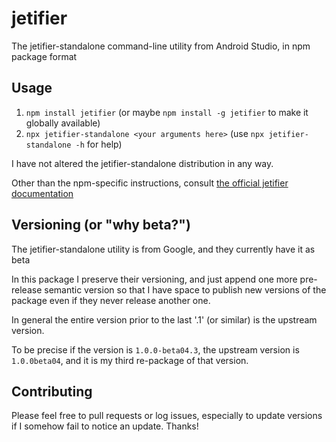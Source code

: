 # jetifier

The jetifier-standalone command-line utility from Android Studio, in npm package format

## Usage

1. `npm install jetifier` (or maybe `npm install -g jetifier` to make it globally available)
1. `npx jetifier-standalone <your arguments here>` (use `npx jetifier-standalone -h` for help)

I have not altered the jetifier-standalone distribution in any way.

Other than the npm-specific instructions, consult [the official jetifier documentation](https://developer.android.com/studio/command-line/jetifier)

## Versioning (or "why beta?")

The jetifier-standalone utility is from Google, and they currently have it as beta

In this package I preserve their versioning, and just append one more pre-release semantic version
so that I have space to publish new versions of the package even if they never release another one.

In general the entire version prior to the last '.1' (or similar) is the upstream version.

To be precise if the version is `1.0.0-beta04.3`, the upstream version is `1.0.0beta04`, and it is my third re-package of that version.

## Contributing

Please feel free to pull requests or log issues, especially to update versions if I somehow fail to notice an update. Thanks!
